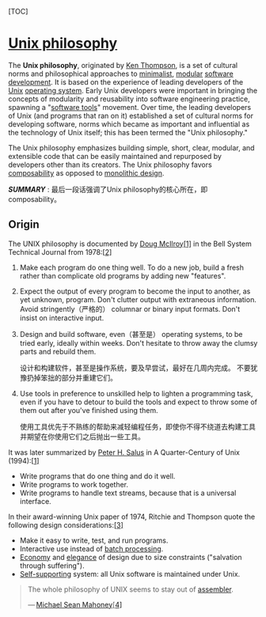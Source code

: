 [TOC]

# [Unix philosophy](https://en.wikipedia.org/wiki/Unix_philosophy)

The **Unix philosophy**, originated by [Ken Thompson](https://en.wikipedia.org/wiki/Ken_Thompson), is a set of cultural norms and philosophical approaches to [minimalist](https://en.wikipedia.org/wiki/Minimalism_(computing)), [modular](https://en.wikipedia.org/wiki/Modularity_(programming)) [software development](https://en.wikipedia.org/wiki/Software_development). It is based on the experience of leading developers of the [Unix](https://en.wikipedia.org/wiki/Unix) [operating system](https://en.wikipedia.org/wiki/Operating_system). Early Unix developers were important in bringing the concepts of modularity and reusability into software engineering practice, spawning a "[software tools](https://en.wikipedia.org/wiki/Software_tools)" movement. Over time, the leading developers of Unix (and programs that ran on it) established a set of cultural norms for developing software, norms which became as important and influential as the technology of Unix itself; this has been termed the "Unix philosophy."

The Unix philosophy emphasizes building simple, short, clear, modular, and extensible code that can be easily maintained and repurposed by developers other than its creators. The Unix philosophy favors [composability](https://en.wikipedia.org/wiki/Composability) as opposed to [monolithic design](https://en.wikipedia.org/wiki/Monolithic_application).

***SUMMARY*** : 最后一段话强调了Unix philosophy的核心所在，即composability。



## Origin

The UNIX philosophy is documented by [Doug McIlroy](https://en.wikipedia.org/wiki/Doug_McIlroy)[[1\]](https://en.wikipedia.org/wiki/Unix_philosophy#cite_note-taoup-ch1s6-1) in the Bell System Technical Journal from 1978:[[2\]](https://en.wikipedia.org/wiki/Unix_philosophy#cite_note-2)

1. Make each program do one thing well. To do a new job, build a fresh rather than complicate old programs by adding new "features".

2. Expect the output of every program to become the input to another, as yet unknown, program. Don't clutter output with extraneous information. Avoid stringently（严格的） columnar or binary input formats. Don't insist on interactive input.

3. Design and build software, even（甚至是） operating systems, to be tried early, ideally within weeks. Don't hesitate to throw away the clumsy parts and rebuild them.

   设计和构建软件，甚至是操作系统，要及早尝试，最好在几周内完成。 不要犹豫扔掉笨拙的部分并重建它们。

4. Use tools in preference to unskilled help to lighten a programming task, even if you have to detour to build the tools and expect to throw some of them out after you've finished using them.

   使用工具优先于不熟练的帮助来减轻编程任务，即使你不得不绕道去构建工具并期望在你使用它们之后抛出一些工具。

It was later summarized by [Peter H. Salus](https://en.wikipedia.org/wiki/Peter_H._Salus) in A Quarter-Century of Unix (1994):[[1\]](https://en.wikipedia.org/wiki/Unix_philosophy#cite_note-taoup-ch1s6-1)

- Write programs that do one thing and do it well.
- Write programs to work together.
- Write programs to handle text streams, because that is a universal interface.

In their award-winning Unix paper of 1974, Ritchie and Thompson quote the following design considerations:[[3\]](https://en.wikipedia.org/wiki/Unix_philosophy#cite_note-3)

- Make it easy to write, test, and run programs.
- Interactive use instead of [batch processing](https://en.wikipedia.org/wiki/Batch_processing).
- [Economy](https://en.wikipedia.org/wiki/Frugality) and [elegance](https://en.wikipedia.org/wiki/Elegance) of design due to size constraints ("salvation through suffering").
- [Self-supporting](https://en.wikipedia.org/wiki/Self_supporting) system: all Unix software is maintained under Unix.

> The whole philosophy of UNIX seems to stay out of [assembler](https://en.wikipedia.org/wiki/Assembly_language).
>
> — [Michael Sean Mahoney](https://en.wikipedia.org/wiki/Michael_Sean_Mahoney)[[4\]](https://en.wikipedia.org/wiki/Unix_philosophy#cite_note-interview-4)